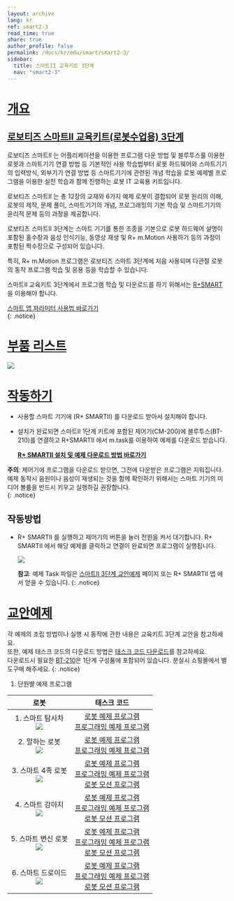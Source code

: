 ```yaml
---
layout: archive
lang: kr
ref: smart2-3
read_time: true
share: true
author_profile: false
permalink: /docs/kr/edu/smart/smart2-3/
sidebar:
  title: 스마트II 교육키트 3단계
  nav: "smart2-3"
---
```


# [개요](#개요)

## [로보티즈 스마트II 교육키트(로봇수업용) 3단계](#로보티즈-스마트ii-교육키트로봇수업용-3단계)

로보티즈 스마트II 는 어플리케이션을 이용한 프로그램 다운 방법 및 블루투스를 이용한 로봇과 스마트기기 연결 방법 등 기본적인 사용 학습법부터 로봇 하드웨어와 스마트기기의 입력방식, 외부기기 연결 방법 등 스마트기기에 관련된 개념 학습을 로봇 예제별 프로그램을 이용한 실전 학습과 함께 진행하는 로봇 IT 교육용 키트입니다.

로보티즈 스마트II 는 총 12장의 교재와 6가지 예제 로봇이 결합되어 로봇 원리의 이해, 로봇의 제작, 문제 풀이, 스마트기기의 개념, 프로그래밍의 기본 학습 및 스마트기기의 윤리적 문제 등의 과정을 제공합니다.

로보티즈 스마트II  3단계는 스마트 기기를 통한 조종을 기본으로 로봇 하드웨어 설명이 포함된 홀수장과 음성 인식기능, 동영상 재생 및 R+ m.Motion 사용하기 등의 과정이 포함된 짝수장으로 구성되어 있습니다.  

특히, R+ m.Motion 프로그램은 로보티즈 스마트 3단계에 처음 사용되며 다관절 로봇의 동작 프로그램 학습 및 응용 등을 학습할 수 있습니다.

스마트II  교육키트 3단계에서 프로그램 학습 및 다운로드를 하기 위해서는 [R+SMART] 을 이용해야 합니다.

[스마트 앱 파라미터 사용법 바로가기]  
{: .notice}

# [부품 리스트](#부품-리스트)

![](/assets/images/edu/smart/smart2-3_partlist.jpg)

# [작동하기](#작동하기)

- 사용할 스마트 기기에 (R+ SMARTII) 를 다운로드 받아서 설치해야 합니다.

- 설치가 완료되면 스마트II 1단계 키트에 포함된 제어기(CM-200)에 블루투스(BT-210)를 연결하고 R+SMARTII 에서 m.task를 이용하여 예제를 다운로드 받습니다.

  **[R+ SMARTII 설치 및 예제 다운로드 방법 바로가기]**

**주의**: 제어기에 프로그램을 다운로드 받으면, 그전에 다운받은 프로그램은 지워집니다. 예제 동작시 음원이나 음성이 재생되는 것을 함께 확인하기 위해서는 스마트 기기의 미디어 볼륨을 반드시 키우고 실행하길 권장합니다.  
{: .notice}

## 작동방법

- R+ SMARTII 를 실행하고 제어기의 버튼을 눌러 전원을 켜서 대기합니다. R+ SMARTII 에서 해당 예제를 클릭하고 연결이 완료되면 프로그램이 실행됩니다.

  ![](/assets/images/edu/smart/cm_200_7.jpg)

  **참고**: 예제 Task 파일은 [스마트II 3단계 교안예제] 페이지 또는 R+ SMARTII 앱 에서 얻을 수 있습니다.
  {: .notice}

# [교안예제](#교안예제)

각 예제의 조립 방법이나 실행 시 동작에 관한 내용은 교육키트 3단계 교안을 참고하세요.  
또한, 예제 태스크 코드의 다운로드 방법은 [태스크 코드 다운로드]를 참고하세요.  
다운로드시 필요한 [BT-210]은 1단계 구성품에 포함되어 있습니다. 분실시 쇼핑몰에서 별도구매 해주세요.
{: .notice}

1. 단원별 예제 프로그램

|로봇|태스크 코드|
| :---: | :-----: |
|1. 스마트 탐사차<br />![](/assets/images/edu/smart/01_smart2_l3_smartexplorer.png)|[로봇 예제 프로그램][01_SMARTII_L3_SMARTEXPLORER_KR.tsk]<br />[프로그래밍 예제 프로그램][02_SMARTII_L3_tts_test_KR.tsk]|
|2. 말하는 로봇<br /> ![](/assets/images/edu/smart/01_smart2_l3_talkingrobot.png)|[로봇 예제 프로그램][01_SMARTII_L3_TALKINGROBOT_KR.tsk]<br />[프로그래밍 예제 프로그램][02_SMARTII_L3_speechrecognition_test_KR.tsk]|
|3. 스마트 4족 로봇<br />![](/assets/images/edu/smart/01_smart2_l3_quadrupedrobot.png)|[로봇 예제 프로그램][01_SMARTII_L3_QUADRUPEDROBOT_KR.tsk]<br />[프로그래밍 예제 프로그램][02_SMARTII _L3_motion_test_KR.tsk]<br />[로봇 모션 프로그램][SMARTII _L3_QUADRUPEDROBOT.mtnx]|
|4. 스마트 강아지<br />![](/assets/images/edu/smart/01_smart2_l3_smartpuppy.png)|[로봇 예제 프로그램][01_SMARTII_L3_SMARTPUPPY_KR.tsk]<br />[프로그래밍 예제 프로그램][02_SMARTII_L3_audio_test_KR.tsk]<br />[로봇 모션 프로그램][SMARTII_L3_SMARTPUPPY.mtnx]|
|5. 스마트 변신 로봇<br />![](/assets/images/edu/smart/01_smart2_l3_transformationrobot.png)|[로봇 예제 프로그램][01_SMARTII_L3_TRANSFORMATIONROBOT_KR.tsk]<br />[프로그래밍 예제 프로그램][02_SMARTII_L3_video_test_KR.tsk]<br />[로봇 모션 프로그램][SMARTII_L3_TRANSFORMATIONROBOT.mtnx]|
|6. 스마트 드로이드<br />![](/assets/images/edu/smart/01_smart2_l3_smartdroid.png)|[로봇 예제 프로그램][01_SMARTII_L3_SMARTDROID_KR.tsk]<br />[프로그래밍 예제 프로그램][02_SMARTII_L3_gesture_test_KR.tsk]<br />[로봇 모션 프로그램][SMARTII_L3_SMARTDROID.mtnx]|

[R+SMART]: https://play.google.com/store/apps/details?id=com.robotis.smart2
[스마트 앱 파라미터 사용법 바로가기]: /docs/kr/software/rplus1/task/task_misc/#스마트앱-파라미터
[스마트II 3단계 교안예제]: #교안예제
[R+ SMARTII 설치 및 예제 다운로드 방법 바로가기]: /docs/kr/software/mobile_app/rplussmart/#r-smart-다운로드설치
[스마트II 2단계 교안예제]: #교안예제
[태스크 코드 다운로드]: /docs/kr/faq/download_task_code/
[BT-210]: /docs/kr/parts/communication/bt-210/
[01_SMARTII_L3_SMARTEXPLORER_KR.tsk]: http://support.robotis.com/ko/baggage_files/smart/01_smart2_l3_smartexplorer_kr.tsk
[02_SMARTII_L3_tts_test_KR.tsk]: http://support.robotis.com/ko/baggage_files/smart/02_smart_l3_tts_test_kr.tsk
[01_SMARTII_L3_TALKINGROBOT_KR.tsk]: http://support.robotis.com/ko/baggage_files/smart/01_smart2_l3_talkingrobot_kr.tsk
[02_SMARTII_L3_speechrecognition_test_KR.tsk]: http://support.robotis.com/ko/baggage_files/smart/02_smart2_l3_speechrecognition_test_kr.tsk
[01_SMARTII_L3_QUADRUPEDROBOT_KR.tsk]: http://support.robotis.com/ko/baggage_files/smart2/01_smart2_l3_quadrupedrobot_kr.tsk
[02_SMARTII _L3_motion_test_KR.tsk]: http://support.robotis.com/ko/baggage_files/smart2/02_smart%E2%85%A1_l3_motion_test_kr.tsk
[SMARTII _L3_QUADRUPEDROBOT.mtnx]: http://support.robotis.com/ko/baggage_files/smart2/smart2_l3_quadrupedrobot.mtnx
[01_SMARTII_L3_SMARTPUPPY_KR.tsk]: http://support.robotis.com/ko/baggage_files/smart2/01_smart2_l3_smartpuppy_kr.tsk
[02_SMARTII_L3_audio_test_KR.tsk]: http://support.robotis.com/ko/baggage_files/smart/02_smart2_l3_audio_test_kr.tsk
[SMARTII_L3_SMARTPUPPY.mtnx]: http://support.robotis.com/ko/baggage_files/smart2/smart2_l3_smartpuppy.mtnx
[01_SMARTII_L3_TRANSFORMATIONROBOT_KR.tsk]: http://support.robotis.com/ko/baggage_files/smart/01_smart2_l3_transformationrobot_kr.tsk
[02_SMARTII_L3_video_test_KR.tsk]: http://support.robotis.com/ko/baggage_files/smart/02_smart_l3_video_test_kr.tsk
[SMARTII_L3_TRANSFORMATIONROBOT.mtnx]: http://support.robotis.com/ko/baggage_files/smart2/smart2_l3_transformationrobot.mtnx
[01_SMARTII_L3_SMARTDROID_KR.tsk]: http://support.robotis.com/ko/baggage_files/smart2/01_smart2_l3_smartdroid_kr.tsk
[02_SMARTII_L3_gesture_test_KR.tsk]: http://support.robotis.com/ko/baggage_files/smart/02_smart2_l3_gesture_test_kr.tsk
[SMARTII_L3_SMARTDROID.mtnx]: http://support.robotis.com/ko/baggage_files/smart2/smart2_l3_smartdroid.mtnx
